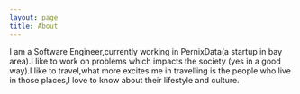 ```yaml
---
layout: page
title: About
---
```


I am a Software Engineer,currently working in PernixData(a startup in bay area).I like to work on problems which impacts the society (yes in a good way).I like to travel,what more excites me in travelling  is the people who live in those places,I love to know about their lifestyle and culture. 
